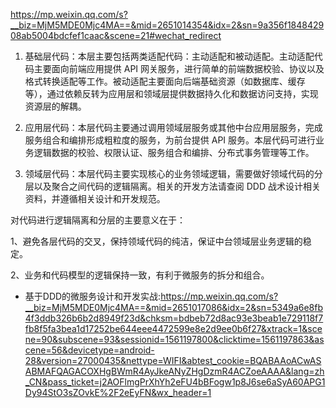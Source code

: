 <https://mp.weixin.qq.com/s?__biz=MjM5MDE0Mjc4MA==&mid=2651014354&idx=2&sn=9a356f184842908ab5004bdcfef1caac&scene=21#wechat_redirect>

1. 基础层代码：本层主要包括两类适配代码：主动适配和被动适配。主动适配代码主要面向前端应用提供 API 网关服务，进行简单的前端数据校验、协议以及格式转换适配等工作。被动适配主要面向后端基础资源（如数据库、缓存等），通过依赖反转为应用层和领域层提供数据持久化和数据访问支持，实现资源层的解耦。

2. 应用层代码：本层代码主要通过调用领域层服务或其他中台应用层服务，完成服务组合和编排形成粗粒度的服务，为前台提供 API 服务。本层代码可进行业务逻辑数据的校验、权限认证、服务组合和编排、分布式事务管理等工作。

3. 领域层代码：本层代码主要实现核心的业务领域逻辑，需要做好领域代码的分层以及聚合之间代码的逻辑隔离。相关的开发方法请查阅 DDD 战术设计相关资料，并遵循相关设计和开发规范。

对代码进行逻辑隔离和分层的主要意义在于：

1、避免各层代码的交叉，保持领域代码的纯洁，保证中台领域层业务逻辑的稳定。

2、业务和代码模型的逻辑保持一致，有利于微服务的拆分和组合。

+ 基于DDD的微服务设计和开发实战:<https://mp.weixin.qq.com/s?__biz=MjM5MDE0Mjc4MA==&mid=2651017086&idx=2&sn=5349a6e8fb4f3ddb326b6b2d8949f23d&chksm=bdbeb72d8ac93e3beab1e729118f7fb8f5fa3bea1d17252be644eee4472599e8e2d9ee0b6f27&xtrack=1&scene=90&subscene=93&sessionid=1561197800&clicktime=1561197863&ascene=56&devicetype=android-28&version=27000435&nettype=WIFI&abtest_cookie=BQABAAoACwASABMAFQAGACOXHgBWmR4AyJkeANyZHgDzmR4ACZoeAAAA&lang=zh_CN&pass_ticket=j2AOFlmgPrXhYh2eFU4bBFogw1p8J6se6aSyA60APG1Dy94StO3sZOvkE%2F2eEyFN&wx_header=1>